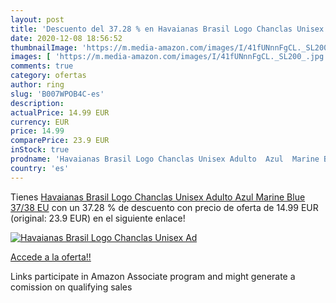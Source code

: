 ```yaml
---
layout: post
title: 'Descuento del 37.28 % en Havaianas Brasil Logo Chanclas Unisex Ad'
date: 2020-12-08 18:56:52
thumbnailImage: 'https://m.media-amazon.com/images/I/41fUNnnFgCL._SL200_.jpg'
images: [ 'https://m.media-amazon.com/images/I/41fUNnnFgCL._SL200_.jpg' ]
comments: true
category: ofertas
author: ring
slug: 'B007WPOB4C-es'
description:
actualPrice: 14.99 EUR
currency: EUR
price: 14.99
comparePrice: 23.9 EUR
inStock: true
prodname: 'Havaianas Brasil Logo Chanclas Unisex Adulto  Azul  Marine Blue   37/38 EU'
country: 'es'
---
```


Tienes [Havaianas Brasil Logo Chanclas Unisex Adulto  Azul  Marine Blue   37/38 EU](https://www.amazon.es/dp/B007WPOB4C/?tag=tolees-21) con un 37.28 % de descuento con precio de oferta de 14.99 EUR (original: 23.9 EUR) en el siguiente enlace!

[![Havaianas Brasil Logo Chanclas Unisex Ad](https://m.media-amazon.com/images/I/41fUNnnFgCL._SL200_.jpg)](https://www.amazon.es/dp/B007WPOB4C/?tag=tolees-21)

[Accede a la oferta!!](https://www.amazon.es/dp/B007WPOB4C/?tag=tolees-21)

Links participate in Amazon Associate program and might generate a comission on qualifying sales


